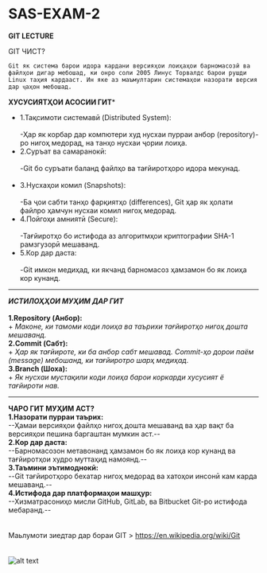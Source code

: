 # SAS-EXAM-2
**GIT LECTURE**


GIT ЧИСТ?
```
Git як система барои идора кардани версияҳои лоиҳаҳои барномасозӣ ва файлҳои дигар мебошад, ки онро соли 2005 Линус Торвалдс барои рушди Linux таҳия кардааст. Ин яке аз маъмултарин системаҳои назорати версия дар ҷаҳон мебошад.
```
**ХУСУСИЯТҲОИ АСОСИИ ГИТ***<br>
 - 1.Тақсимоти системавӣ (Distributed System):<br><br>
   -Ҳар як корбар дар компютери худ нусхаи пурраи анбор (repository)-ро нигоҳ медорад, на танҳо нусхаи ҷории лоиҳа.<br>
- 2.Суръат ва самаранокӣ:<br><br>
   -Git бо суръати баланд файлҳо ва тағйиротҳоро идора мекунад.<br><br>
- 3.Нусхаҳои комил (Snapshots):<br><br>
   -Ба ҷои сабти танҳо фарқиятҳо (differences), Git ҳар як ҳолати файлро ҳамчун нусхаи комил нигоҳ медорад.<br>
- 4.Пойгоҳи амниятӣ (Secure):<br><br>
   -Тағйиротҳо бо истифода аз алгоритмҳои криптографии SHA-1 рамзгузорӣ мешаванд.<br>
- 5.Кор дар даста:<br><br>
   -Git имкон медиҳад, ки якчанд барномасоз ҳамзамон бо як лоиҳа кор кунанд.<br>
____

***ИСТИЛОҲҲОИ МУҲИМ ДАР ГИТ***<br><br>
 **1.Repository (Анбор):**<br>
    + *Маконе, ки тамоми коди лоиҳа ва таърихи тағйиротҳо нигоҳ дошта мешаванд.* <br>
 **2.Commit (Сабт):**<br>
    + *Ҳар як тағйироте, ки ба анбор сабт мешавад. Commit-ҳо дорои паём (message) мебошанд, ки тағйиротро шарҳ медиҳад.* <br>
 **3.Branch (Шоха):**<br>
    + *Як нусхаи мустақили коди лоиҳа барои коркарди хусусият ё тағйироти нав.* <br>
___

**ЧАРО ГИТ МУҲИМ АСТ?**<br>
**1.Назорати пурраи таърих:**<br>
   --Ҳамаи версияҳои файлҳо нигоҳ дошта мешаванд ва ҳар вақт ба версияҳои пешина баргаштан мумкин аст.--<br>
**2.Кор дар даста:**<br>
   --Барномасозон метавонанд ҳамзамон бо як лоиҳа кор кунанд ва тағйиротҳои худро муттаҳид намоянд.--<br>
**3.Таъмини эътимоднокӣ:**<br>
   --Git тағйиротҳоро бехатар нигоҳ медорад ва хатоҳои инсонӣ кам карда мешаванд.--<br>
**4.Истифода дар платформаҳои машҳур:**<br>
   --Хизматрасониҳо мисли GitHub, GitLab, ва Bitbucket Git-ро истифода мебаранд.--<br>
<br><br>
Маьлумоти зиедтар дар бораи GIT > https://en.wikipedia.org/wiki/Git<br><br><br>
![alt text](https://avatars.dzeninfra.ru/get-zen_doc/3524431/pub_5f3fab30ec8ffe34a08705a2_5f3fab84f04e9a5d66c9aa23/scale_1200)
